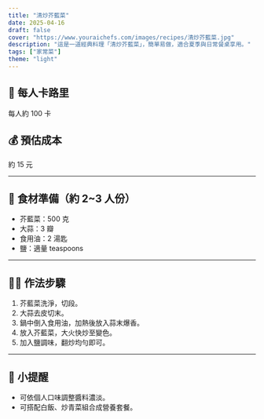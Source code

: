 ```yaml
---
title: "清炒芥藍菜"
date: 2025-04-16
draft: false
cover: "https://www.youraichefs.com/images/recipes/清炒芥藍菜.jpg"
description: "這是一道經典料理「清炒芥藍菜」，簡單易做，適合夏季與日常餐桌享用。"
tags: ["家常菜"]
theme: "light"
---
```


## 🥄 每人卡路里  
每人約 100 卡

## 💰 預估成本  
約 15 元

---

## 🧾 食材準備（約 2~3 人份）

- 芥藍菜：500 克
- 大蒜：3 瓣
- 食用油：2 湯匙
- 鹽：適量  teaspoons

---

## 👩‍🍳 作法步驟

1. 芥藍菜洗淨，切段。
2. 大蒜去皮切末。
3. 鍋中倒入食用油，加熱後放入蒜末爆香。
4. 放入芥藍菜，大火快炒至變色。
5. 加入鹽調味，翻炒均勻即可。

---

## 📝 小提醒

- 可依個人口味調整醬料濃淡。
- 可搭配白飯、炒青菜組合成營養套餐。
